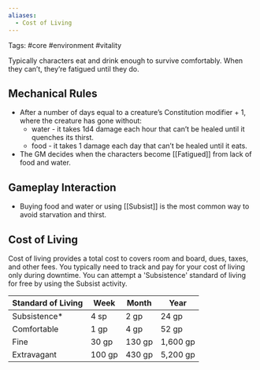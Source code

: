 ```yaml
---
aliases:
  - Cost of Living
---
```

Tags: #core #environment #vitality 

Typically characters eat and drink enough to survive comfortably. When they can’t, they’re fatigued until they do.
## Mechanical Rules

- After a number of days equal to a creature’s Constitution modifier + 1, where the creature has gone without:
	- water -  it takes 1d4 damage each hour that can’t be healed until it quenches its thirst.
	- food - it takes 1 damage each day that can’t be healed until it eats.
- The GM decides when the characters become [[Fatigued]] from lack of food and water.
## Gameplay Interaction

- Buying food and water or using [[Subsist]] is the most common way to avoid starvation and thirst.

## Cost of Living

Cost of living provides a total cost to covers room and board, dues, taxes, and other fees. You typically need to track and pay for your cost of living only during downtime. You can attempt a 'Subsistence' standard of living for free by using the Subsist activity.

| **Standard of Living** | **Week** | **Month** | **Year** |
| ---------------------- | -------- | --------- | -------- |
| Subsistence*           | 4 sp     | 2 gp      | 24 gp    |
| Comfortable            | 1 gp     | 4 gp      | 52 gp    |
| Fine                   | 30 gp    | 130 gp    | 1,600 gp |
| Extravagant            | 100 gp   | 430 gp    | 5,200 gp |
